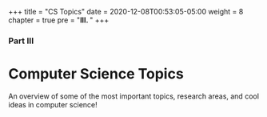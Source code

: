 +++
title = "CS Topics"
date = 2020-12-08T00:53:05-05:00
weight = 8
chapter = true
pre = "<b>III. </b>"
+++

### Part III

# Computer Science Topics

An overview of some of the most important topics, research areas, and cool ideas in computer science!
